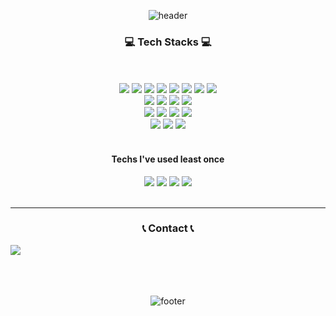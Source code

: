 <div align=center>
  
![header](https://capsule-render.vercel.app/api?type=waving&color=auto&height=120&section=header&text=JD%20Developer&fontSize=20&fontAlignY=20&fontAlign=90&fontColor=ffffff)

### 💻 Tech Stacks 💻
<br><br>
<img src="https://img.shields.io/badge/Java-4682B4?style=flat&logo=Java&logoColor=white"/></a>
<img src="https://img.shields.io/badge/Oracle-F80000?style=flat&logo=Oracle&logoColor=white"></a>
<img src="https://img.shields.io/badge/Mybatis-000000?style=flat&logo=Mybatis&logoColor=white"/></a>
<img src="https://img.shields.io/badge/Ajax-D3D3D3?style=flat&logo=Ajax&logoColor=white"/></a>
<img src="https://img.shields.io/badge/JSP-000000?style=flat&logo=JSP&logoColor=white"/></a>
<img src="https://img.shields.io/badge/jQuery-0769AD?style=flat&logo=jQuery&logoColor=white"/></a>
<img src="https://img.shields.io/badge/Apache%20Tomcat-F8DC75?style=flat&logo=Apache%20Tomcat&logoColor=white"/></a>
<img src="https://img.shields.io/badge/Apache Maven-C71A36?style=flat&logo=Apachemaven&logoColor=white"/></a>
<br>
<img src="https://img.shields.io/badge/HTML5-E34F26?style=flat&logo=HTML5&logoColor=white"/></a>
<img src="https://img.shields.io/badge/CSS3-1572B6?style=flat&logo=CSS3&logoColor=white"/></a>
<img src="https://img.shields.io/badge/JavaScript-F7DF1E?style=flat&logo=JavaScript&logoColor=white"/></a>
<img src="https://img.shields.io/badge/Bootstrap-7952B3?style=flat&logo=Bootstrap&logoColor=white"/></a>
<br>
<img src="https://img.shields.io/badge/Spring-6DB33F?style=flat&logo=Spring&logoColor=white"/></a>
<img src="https://img.shields.io/badge/Spring Boot-6DB33F?style=flat&logo=spring boot&logoColor=white"> 
<img src="https://img.shields.io/badge/Eclipse-2C2255?style=flat&logo=Eclipseidep&logoColor=white"/></a>
<img src="https://img.shields.io/badge/Visual Studio Code-007ACC?style=flat&logo=visualstudiocode&logoColor=white"/></a>
<br>
<img src="https://img.shields.io/badge/GitHub-181717?style=flat&logo=GitHub&logoColor=white" /><a>
<img src="https://img.shields.io/badge/Notion-007ACC?style=flat&logo=notione&logoColor=white"/></a>
<img src="https://img.shields.io/badge/Slack-4A154B?style=flat&logo=slacke&logoColor=white"/></a>
<br>
<br>
#### Techs I've used least once
<img src="https://img.shields.io/badge/React-61DAFB?style=flat&logo=react&logoColor=white">
<img src="https://img.shields.io/badge/Python-3776AB?style=flat&logo=python&logoColor=white"> 
<img src="https://img.shields.io/badge/Linux-FCC624?style=flat&logo=linux&logoColor=black"> 
<img src="https://img.shields.io/badge/MySQL-4479A1?style=flat&logo=mysql&logoColor=white"> 
<br><br>

***

### 📞 Contact 📞
<div style="display:flex; flex-direction:row;">
    <a href="mailto:ennakoida@naver.com">
        <img src="https://img.shields.io/badge/iforezen@naver.com-03C75A?style=flat-square&logo=Naver&logoColor=white"> 
    </a>
</div>
<br><br><br>

![footer](https://capsule-render.vercel.app/api?type=waving&color=gradient&section=footer)


</div>
